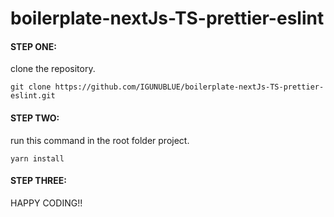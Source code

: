 # boilerplate-nextJs-TS-prettier-eslint
#### STEP ONE:
clone the repository.
```terminal
git clone https://github.com/IGUNUBLUE/boilerplate-nextJs-TS-prettier-eslint.git
```
#### STEP TWO:
run this command in the root folder project.
```terminal
yarn install
```
#### STEP THREE:
HAPPY CODING!!
